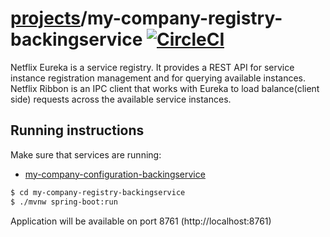# [projects](http://ivans-innovation-lab.github.io/projects)/my-company-registry-backingservice [![CircleCI](https://circleci.com/gh/ivans-innovation-lab/my-company-registry-backingservice.svg?style=svg)](https://circleci.com/gh/ivans-innovation-lab/my-company-registry-backingservice)
Netflix Eureka is a service registry. It provides a REST API for service instance registration management and for querying available instances. Netflix Ribbon is an IPC client that works with Eureka to load balance(client side) requests across the available service instances.

## Running instructions

Make sure that services are running:

 - [my-company-configuration-backingservice](https://github.com/ivans-innovation-lab/my-company-configuration-backingservice)

```bash
$ cd my-company-registry-backingservice
$ ./mvnw spring-boot:run
```

Application will be available on port 8761 (http://localhost:8761)

